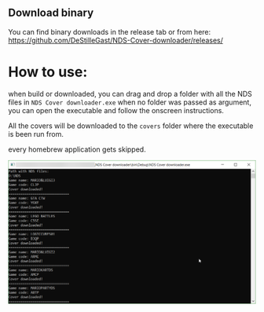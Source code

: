 ## Download binary
You can find binary downloads in the release tab or from here: https://github.com/DeStilleGast/NDS-Cover-downloader/releases/

# How to use:
when build or downloaded, you can drag and drop a folder with all the NDS files in `NDS Cover downloader.exe`
when no folder was passed as argument, you can open the executable and follow the onscreen instructions.

All the covers will be downloaded to the `covers` folder where the executable is been run from.

every homebrew application gets skipped.

![](https://raw.githubusercontent.com/DeStilleGast/NDS-Cover-downloader/master/img/Screenshot1.png)
